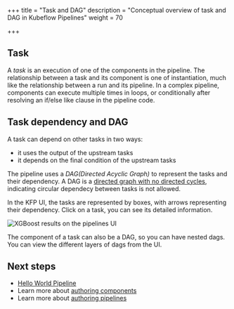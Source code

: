 +++
title = "Task and DAG"
description = "Conceptual overview of task and DAG in Kubeflow Pipelines"
weight = 70
                    
+++

## Task

A *task* is an execution of one of the components in the pipeline. 
The relationship between a task and its component is one of instantiation, much like
the relationship between a run and its pipeline. In a complex pipeline,
components can execute multiple times in loops, or conditionally after resolving
an if/else like clause in the pipeline code.

## Task dependency and DAG

A task can depend on other tasks in two ways:

* it uses the output of the upstream tasks
* it depends on the final condition of the upstream tasks

The pipeline uses a *DAG(Directed Acyclic Graph)* to represent the tasks and their dependency. 
A DAG is a [directed graph with no directed cycles](dag), indicating circular dependecy 
between tasks is not allowed.

In the KFP UI, the tasks are represented by boxes, with arrows representing their 
dependency. Click on a task, you can see its detailed information.

<img src="/docs/images/pipeline-dag.png" 
  alt="XGBoost results on the pipelines UI"
  class="mt-3 mb-3 border border-info rounded">

The component of a task can also be a DAG, so you can have nested dags. You can view the different layers of dags from the UI.


## Next steps

* [Hello World Pipeline][hello-world-pipeline]
* Learn more about [authoring components][components]
* Learn more about [authoring pipelines][pipelines]

[components]: /docs/components/pipelines/v2/components
[pipelines]: /docs/components/pipelines/v2/pipelines
[hello-world-pipeline]: /docs/components/pipelines/v2/hello-world
[dag]: https://en.wikipedia.org/wiki/Directed_acyclic_graph